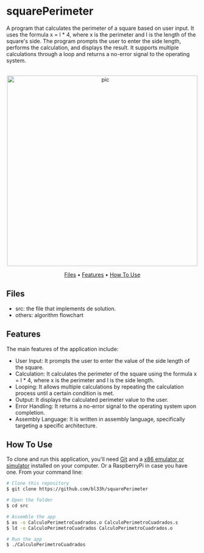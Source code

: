 # squarePerimeter
A program that calculates the perimeter of a square based on user input. It uses the formula x = l * 4, where x is the perimeter and l is the length of the square's side. The program prompts the user to enter the side length, performs the calculation, and displays the result. It supports multiple calculations through a loop and returns a no-error signal to the operating system.

<p align="center">
  <br>
  <img src="https://concept-stories.s3.ap-south-1.amazonaws.com/test/Stories%20-%20Images_story_104908/image_2020-02-20%2005%3A55%3A36.028812%2B00%3A00" alt="pic" width="500">
  <br>
</p>
<p align="center" >
  <a href="#Files">Files</a> •
  <a href="#Features">Features</a> •
  <a href="#how-to-use">How To Use</a> 
</p>

## Files
- src: the file that implements de solution.
- others: algorithm flowchart

## Features
The main features of the application include:
- User Input: It prompts the user to enter the value of the side length of the square.
- Calculation: It calculates the perimeter of the square using the formula x = l * 4, where x is the perimeter and l is the side length.
- Looping: It allows multiple calculations by repeating the calculation process until a certain condition is met.
- Output: It displays the calculated perimeter value to the user.
- Error Handling: It returns a no-error signal to the operating system upon completion.
- Assembly Language: It is written in assembly language, specifically targeting a specific architecture.

## How To Use
To clone and run this application, you'll need [Git](https://git-scm.com) and a [x86 emulator or simulator](https://www.qemu.org/) installed on your computer. Or a RaspberryPi in case you have one. From your command line:

```bash
# Clone this repository
$ git clone https://github.com/bl33h/squarePerimeter

# Open the folder
$ cd src

# Assemble the app
$ as -o CalculoPerimetroCuadrados.o CalculoPerimetroCuadrados.s
$ ld -o CalculoPerimetroCuadrados CalculoPerimetroCuadrados.o

# Run the app
$ ./CalculoPerimetroCuadrados
```
